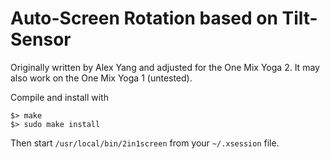# Auto-Screen Rotation based on Tilt-Sensor

Originally written by Alex Yang and adjusted for the One Mix Yoga 2.
It may also work on the One Mix Yoga 1 (untested).

Compile and install with

    $> make
    $> sudo make install

Then start ``/usr/local/bin/2in1screen`` from your ``~/.xsession`` file.

